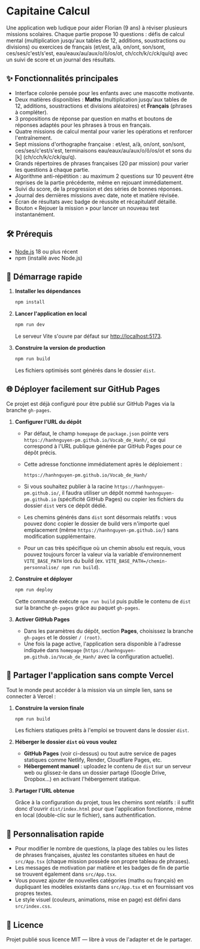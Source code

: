 # Capitaine Calcul

Une application web ludique pour aider Florian (9 ans) à réviser plusieurs missions scolaires. Chaque partie propose 10
questions : défis de calcul mental (multiplication jusqu'aux tables de 12, additions, soustractions ou divisions) ou exercices de français (et/est, a/à, on/ont, son/sont, ces/ses/c'est/s'est, eau/eaux/au/aux/o/ô/os/ot, ch/cch/k/c/ck/qu/q) avec un suivi de score et un journal des
résultats.

## ✨ Fonctionnalités principales

- Interface colorée pensée pour les enfants avec une mascotte motivante.
- Deux matières disponibles : **Maths** (multiplication jusqu'aux tables de 12, additions, soustractions et divisions aléatoires) et **Français** (phrases à compléter).
- 3 propositions de réponse par question en maths et boutons de réponses adaptés pour les phrases à trous en français.
- Quatre missions de calcul mental pour varier les opérations et renforcer l'entraînement.
- Sept missions d'orthographe française : et/est, a/à, on/ont, son/sont, ces/ses/c'est/s'est, terminaisons eau/eaux/au/aux/o/ô/os/ot et sons du [k] (ch/cch/k/c/ck/qu/q).
- Grands répertoires de phrases françaises (20 par mission) pour varier les questions à chaque partie.
- Algorithme anti-répétition : au maximum 2 questions sur 10 peuvent être reprises de la partie précédente, même en rejouant immédiatement.
- Suivi du score, de la progression et des séries de bonnes réponses.
- Journal des dernières missions avec date, note et matière révisée.
- Écran de résultats avec badge de réussite et récapitulatif détaillé.
- Bouton « Rejouer la mission » pour lancer un nouveau test instantanément.

## 🛠️ Prérequis

- [Node.js](https://nodejs.org/) 18 ou plus récent
- npm (installé avec Node.js)

## 🚀 Démarrage rapide

1. **Installer les dépendances**

   ```bash
   npm install
   ```

2. **Lancer l'application en local**

   ```bash
   npm run dev
   ```

   Le serveur Vite s'ouvre par défaut sur [http://localhost:5173](http://localhost:5173).

3. **Construire la version de production**

   ```bash
   npm run build
   ```

   Les fichiers optimisés sont générés dans le dossier `dist`.

## 🌐 Déployer facilement sur GitHub Pages

Ce projet est déjà configuré pour être publié sur GitHub Pages via la branche `gh-pages`.

1. **Configurer l'URL du dépôt**
   - Par défaut, le champ `homepage` de `package.json` pointe vers `https://hanhnguyen-pm.github.io/Vocab_de_Hanh/`, ce qui correspond à l'URL publique générée par GitHub Pages pour ce dépôt précis.
   - Cette adresse fonctionne immédiatement après le déploiement :

     ```text
     https://hanhnguyen-pm.github.io/Vocab_de_Hanh/
     ```

   - Si vous souhaitez publier à la racine `https://hanhnguyen-pm.github.io/`, il faudra utiliser un dépôt nommé `hanhnguyen-pm.github.io` (spécificité GitHub Pages) ou copier les fichiers du dossier `dist` vers ce dépôt dédié.
   - Les chemins générés dans `dist` sont désormais relatifs : vous pouvez donc copier le dossier de build vers n'importe quel emplacement (même `https://hanhnguyen-pm.github.io/`) sans modification supplémentaire.
   - Pour un cas très spécifique où un chemin absolu est requis, vous pouvez toujours forcer la valeur via la variable d'environnement `VITE_BASE_PATH` lors du build (ex. `VITE_BASE_PATH=/chemin-personnalise/ npm run build`).

2. **Construire et déployer**

   ```bash
   npm run deploy
   ```

   Cette commande exécute `npm run build` puis publie le contenu de `dist` sur la branche `gh-pages` grâce au paquet `gh-pages`.

3. **Activer GitHub Pages**
   - Dans les paramètres du dépôt, section **Pages**, choisissez la branche `gh-pages` et le dossier `/ (root)`.
   - Une fois la page active, l'application sera disponible à l'adresse indiquée dans `homepage` (`https://hanhnguyen-pm.github.io/Vocab_de_Hanh/` avec la configuration actuelle).

## 🔗 Partager l'application sans compte Vercel

Tout le monde peut accéder à la mission via un simple lien, sans se connecter à Vercel :

1. **Construire la version finale**

   ```bash
   npm run build
   ```

   Les fichiers statiques prêts à l'emploi se trouvent dans le dossier `dist`.

2. **Héberger le dossier `dist` où vous voulez**
   - **GitHub Pages** (voir ci-dessus) ou tout autre service de pages statiques comme Netlify, Render, Cloudflare Pages, etc.
   - **Hébergement manuel** : uploadez le contenu de `dist` sur un serveur web ou glissez-le dans un dossier partagé (Google Drive, Dropbox…) en activant l'hébergement statique.

3. **Partager l'URL obtenue**

   Grâce à la configuration du projet, tous les chemins sont relatifs : il suffit donc d'ouvrir `dist/index.html` pour que l'application fonctionne, même en local (double-clic sur le fichier), sans authentification.

## 🔧 Personnalisation rapide

- Pour modifier le nombre de questions, la plage des tables ou les listes de phrases françaises, ajustez les constantes situées en haut de `src/App.tsx` (chaque mission possède son propre tableau de phrases).
- Les messages de motivation par matière et les badges de fin de partie se trouvent également dans `src/App.tsx`.
- Vous pouvez ajouter de nouvelles catégories (maths ou français) en dupliquant les modèles existants dans `src/App.tsx` et en fournissant vos propres textes.
- Le style visuel (couleurs, animations, mise en page) est défini dans `src/index.css`.

## 📄 Licence

Projet publié sous licence MIT — libre à vous de l'adapter et de le partager.
